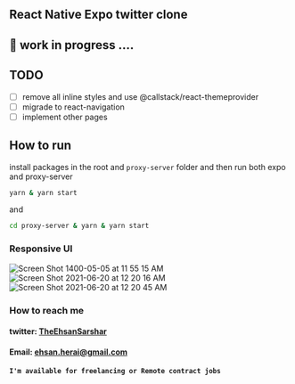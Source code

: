 

## React Native Expo twitter clone
## 🦺 work in progress ....

## TODO
- [ ] remove all inline styles and use @callstack/react-themeprovider
- [ ] migrade to react-navigation
- [ ] implement other pages

## How to run

install packages in the root and `proxy-server` folder
and then run both expo and proxy-server
```bash
yarn & yarn start
```
and 
```bash
cd proxy-server & yarn & yarn start
```


### Responsive UI

![Screen Shot 1400-05-05 at 11 55 15 AM](https://user-images.githubusercontent.com/46188784/127113413-8eebd5a0-7301-4ece-b2aa-fdc8aa5ac6ea.png)
![Screen Shot 2021-06-20 at 12 20 16 AM](https://user-images.githubusercontent.com/46188784/122653960-8f396880-d15d-11eb-8fb0-738726bf198f.png)
![Screen Shot 2021-06-20 at 12 20 45 AM](https://user-images.githubusercontent.com/46188784/122653965-9a8c9400-d15d-11eb-82a0-10a890148f90.png)


### How to reach me

  #### twitter: [TheEhsanSarshar](https://twitter.com/TheEhsanSarshar)
  #### Email: ehsan.herai@gmail.com 
  #### `I'm available for freelancing or Remote contract jobs`

